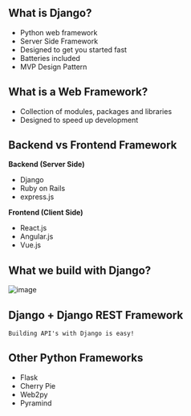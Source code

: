 ## What is Django?
- Python web framework
- Server Side Framework
- Designed to get you started fast
- Batteries included
- MVP Design Pattern

## What is a Web Framework?
- Collection of modules, packages and libraries
- Designed to speed up development

## Backend vs Frontend Framework
**Backend (Server Side)**                                                                    
- Django                                        
- Ruby on Rails                                 
- express.js

**Frontend (Client Side)**
- React.js
- Angular.js
- Vue.js

## What we build with Django?
![image](https://github.com/csoren66/Django-Python/assets/67580321/5773b673-41f5-4711-8bc2-65b06c68d73c)

## Django + Django REST Framework

    Building API's with Django is easy!
    
## Other Python Frameworks
- Flask
- Cherry Pie
- Web2py
- Pyramind
  
  
